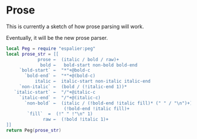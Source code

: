 # Prose

This is currently a sketch of how prose parsing will work.


Eventually, it will be the new prose parser.

```lua
local Peg = require "espalier:peg"
local prose_str = [[
            prose ←  (italic / bold / raw)+
             bold ←   bold-start non-bold bold-end
     `bold-start` ←  "*"+@bold-c
       `bold-end` ←  "*"+@(bold-c)
           italic ←  italic-start non-italic italic-end
     `non-italic` ←  (bold / (!italic-end 1))*
   `italic-start` ←  "/"+@italic-c
     `italic-end` ←  "/"+@(italic-c)
       `non-bold` ←  (italic / (!bold-end !italic fill)* (" " / "\n")+)*
                      (!bold-end !italic fill)+
        `fill`  =  (!" " !"\n" 1)
              raw ←  (!bold !italic 1)+
]]
return Peg(prose_str)
```
